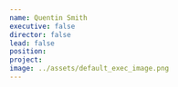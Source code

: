 ```yaml
---
name: Quentin Smith
executive: false
director: false
lead: false
position:  
project:  
image: ../assets/default_exec_image.png
---
```

